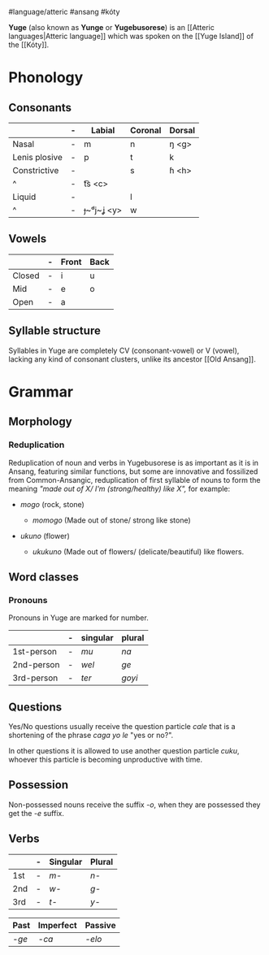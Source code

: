 #language/atteric #ansang #kóty

**Yuge** (also known as **Yunge** or **Yugebusorese**) is an [[Atteric languages|Atteric language]] which was spoken on the [[Yuge Island]] of the [[Kóty]].

# Phonology

## Consonants

|               | -   | Labial      | Coronal | Dorsal |
| ------------- | --- | ----------- | ------- | ------ |
| Nasal         | -   | m           | n       | ŋ \<g> |
| Lenis plosive | -   | p           | t       | k      |
| Constrictive  | -   |             | s       | ɦ \<h> |
| ^             | -   | t͡s \<c>    |         |        |
| Liquid        | -   |             | l       |        |
| ^             | -   | ɟ~ᵈj~ʝ \<y> | w       |        |
## Vowels

|        | -   | Front | Back |
| ------ | --- | ----- | ---- |
| Closed | -   | i     | u    |
| Mid    | -   | e     | o    |
| Open   | -   | a     |      |

## Syllable structure

Syllables in Yuge are completely CV (consonant-vowel) or V (vowel), lacking any kind of consonant clusters, unlike its ancestor [[Old Ansang]].

# Grammar

## Morphology

### Reduplication

Reduplication of noun and verbs in Yugebusorese is as important as it is in Ansang, featuring similar functions, but some are innovative and fossilized from Common-Ansangic, reduplication of first syllable of nouns to form the meaning *"made out of X/ I'm (strong/healthy) like X",* for example:

- *mogo* (rock, stone)
	- *momogo* (Made out of stone/  strong like stone)

- *ukuno* (flower)
	- *ukukuno* (Made out of flowers/ (delicate/beautiful) like flowers.

## Word classes

### Pronouns

Pronouns in Yuge are marked for number.

|            | -   | singular | plural |
| ---------- | --- | -------- | ------ |
| 1st-person | -   | *mu*     | *na*   |
| 2nd-person | -   | *wel*    | *ge*   |
| 3rd-person | -   | *ter*    | *goyi* |
## Questions

Yes/No questions usually receive the question particle *cale* that is a shortening of the phrase *caga yo le* "yes or no?".

In other questions it is allowed to use another question particle *cuku*, whoever this particle is becoming unproductive with time.

## Possession

Non-possessed nouns receive the suffix *-o*, when they are possessed they get the *-e* suffix.

## Verbs

|     | -   | Singular | Plural |
| --- | --- | -------- | ------ |
| 1st | -   | *m-*     | *n-*   |
| 2nd | -   | *w-*     | *g-*   |
| 3rd | -   | *t-*     | *y-*   |

| Past  | Imperfect | Passive |
| ----- | --------- | ------- |
| *-ge* | *-ca*     | *-elo*  |
